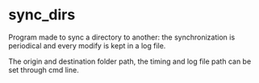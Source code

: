 # sync_dirs
Program made to sync a directory to another: the synchronization is periodical and every modify is kept in a log file.

The origin and destination folder path, the timing and log file path can be set through cmd line.
